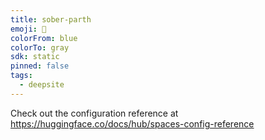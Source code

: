 ```yaml
---
title: sober-parth
emoji: 🐳
colorFrom: blue
colorTo: gray
sdk: static
pinned: false
tags:
  - deepsite
---
```


Check out the configuration reference at https://huggingface.co/docs/hub/spaces-config-reference